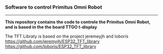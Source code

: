 
### Software to control Primitus Omni Robot

---

**This repository contains the code to controle the Primitus Omni Robot, and is based in the the board TTGO t-display**

The TFT Libraty is based on the project jeremeyjh and loboris
https://github.com/jeremyjh/ESP32_TFT_library
https://github.com/loboris/ESP32_TFT_library


